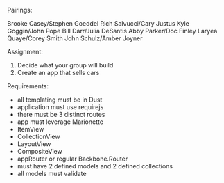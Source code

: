 Pairings:

Brooke Casey/Stephen Goeddel
Rich Salvucci/Cary Justus
Kyle Goggin/John Pope
Bill Darr/Julia DeSantis
Abby Parker/Doc Finley
Laryea Quaye/Corey Smith
John Schulz/Amber Joyner

Assignment:

1. Decide what your group will build
2. Create an app that sells cars

Requirements:

- all templating must be in Dust
- application must use requirejs
- there must be 3 distinct routes
- app must leverage Marionette
- ItemView
- CollectionView
- LayoutView
- CompositeView
- appRouter or regular Backbone.Router
- must have 2 defined models and 2 defined collections
- all models must validate
